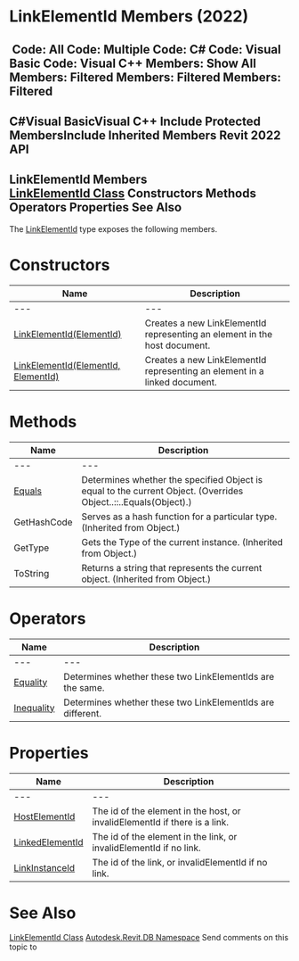 # LinkElementId Members (2022)

﻿
 Code: All Code: Multiple Code: C# Code: Visual Basic Code: Visual C++  Members: Show All Members: Filtered Members: Filtered Members: Filtered   
---  
C#Visual BasicVisual C++
Include Protected MembersInclude Inherited Members
Revit 2022 API  
---  
LinkElementId Members  
[LinkElementId Class](6e18abde-8787-9906-8576-ab0c9c5432c6.md "LinkElementId Class") Constructors Methods Operators Properties See Also  
---  
The [LinkElementId](6e18abde-8787-9906-8576-ab0c9c5432c6.md "LinkElementId Class") type exposes the following members.
# Constructors
| Name | Description |
| --- | --- |
| --- | --- | --- |
| [LinkElementId(ElementId)](c51f7e25-2106-0431-cefe-d004bf9ff0d0.md "LinkElementId Constructor \(ElementId\)") | Creates a new LinkElementId representing an element in the host document. |
| [LinkElementId(ElementId, ElementId)](f8cebb9e-d6d5-28a3-5a53-8d3fe71346aa.md "LinkElementId Constructor \(ElementId, ElementId\)") | Creates a new LinkElementId representing an element in a linked document. |

# Methods
| Name | Description |
| --- | --- |
| --- | --- | --- |
| [Equals](b35ef5fb-6492-fa42-424f-a79b7085d0e7.md "Equals Method") | Determines whether the specified Object is equal to the current Object.  (Overrides Object..::..Equals(Object).) |
| GetHashCode | Serves as a hash function for a particular type.  (Inherited from Object.) |
| GetType | Gets the Type of the current instance. (Inherited from Object.) |
| ToString | Returns a string that represents the current object. (Inherited from Object.) |

# Operators
| Name | Description |
| --- | --- |
| --- | --- | --- |
| [Equality](6c6bb496-8d99-6685-4d97-3ec9257610f4.md "Equality Operator") | Determines whether these two LinkElementIds are the same. |
| [Inequality](0606d514-9ef9-2631-3698-7d380c06eee5.md "Inequality Operator") | Determines whether these two LinkElementIds are different. |

# Properties
| Name | Description |
| --- | --- |
| --- | --- | --- |
| [HostElementId](71df8d73-bd2a-6462-fd00-ca1c637200af.md "HostElementId Property") | The id of the element in the host, or invalidElementId if there is a link. |
| [LinkedElementId](02246788-d4e8-0d71-95dc-95301e95f1a1.md "LinkedElementId Property") | The id of the element in the link, or invalidElementId if no link. |
| [LinkInstanceId](4d0358df-6aaa-53b0-ebe0-365cba628f03.md "LinkInstanceId Property") | The id of the link, or invalidElementId if no link. |

# See Also
[LinkElementId Class](6e18abde-8787-9906-8576-ab0c9c5432c6.md "LinkElementId Class")
[Autodesk.Revit.DB Namespace](87546ba7-461b-c646-cbb1-2cb8f5bff8b2.md "Autodesk.Revit.DB Namespace")
Send comments on this topic to 